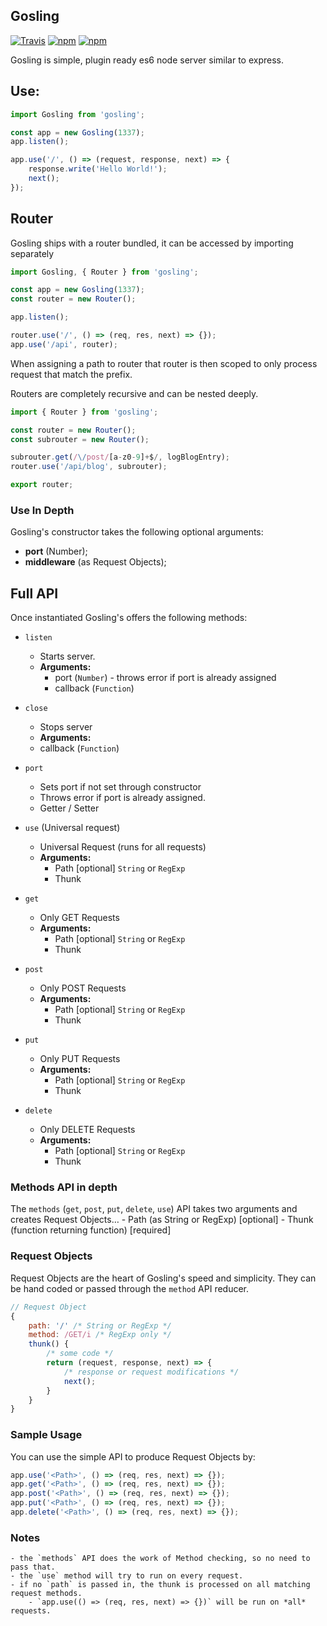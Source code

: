 Gosling
---

[![Travis](https://img.shields.io/travis/tbremer/gosling.svg?maxAge=2592000?style=flat-square)]() [![npm](https://img.shields.io/npm/v/gosling.svg?maxAge=2592000?style=flat-square)]() [![npm](https://img.shields.io/npm/l/gosling.svg?maxAge=2592000?style=flat-square)]()

Gosling is simple, plugin ready es6 node server similar to express.

## Use:

```javascript
import Gosling from 'gosling';

const app = new Gosling(1337);
app.listen();

app.use('/', () => (request, response, next) => {
    response.write('Hello World!');
    next();
});
```

## Router
Gosling ships with a router bundled, it can be accessed by importing separately

```javascript
import Gosling, { Router } from 'gosling';

const app = new Gosling(1337);
const router = new Router();

app.listen();

router.use('/', () => (req, res, next) => {});
app.use('/api', router);

```

When assigning a path to router that router is then scoped to only process request that match the prefix.

Routers are completely recursive and can be nested deeply.

```javascript
import { Router } from 'gosling';

const router = new Router();
const subrouter = new Router();

subrouter.get(/\/post/[a-z0-9]+$/, logBlogEntry);
router.use('/api/blog', subrouter);

export router;
```

### Use In Depth
Gosling's constructor takes the following optional arguments:

- **port** (Number);
- **middleware** (as Request Objects);

## Full API
Once instantiated Gosling's offers the following methods:

- `listen`
  - Starts server.
  - **Arguments:**
    - port (`Number`) - throws error if port is already assigned
    - callback (`Function`)

- `close`
  - Stops server
  - **Arguments:**
  - callback (`Function`)

- `port`
  - Sets port if not set through constructor
  - Throws error if port is already assigned.
  - Getter / Setter

- `use` (Universal request)
  - Universal Request (runs for all requests)
  - **Arguments:**
    - Path [optional] `String` or `RegExp`
    - Thunk

- `get`
  - Only GET Requests
  - **Arguments:**
    - Path [optional] `String` or `RegExp`
    - Thunk

- `post`
  - Only POST Requests
  - **Arguments:**
    - Path [optional] `String` or `RegExp`
    - Thunk

- `put`
  - Only PUT Requests
  - **Arguments:**
    - Path [optional] `String` or `RegExp`
    - Thunk

- `delete`
  - Only DELETE Requests
  - **Arguments:**
    - Path [optional] `String` or `RegExp`
    - Thunk

### Methods API in depth

The `methods` (`get`, `post`, `put`, `delete`, `use`) API takes two arguments and creates Request Objects…
    - Path (as String or RegExp) [optional]
    - Thunk (function returning function) [required]

### Request Objects
Request Objects are the heart of Gosling's speed and simplicity. They can be hand coded or passed through the `method` API reducer.

```javascript
// Request Object
{
    path: '/' /* String or RegExp */
    method: /GET/i /* RegExp only */
    thunk() {
        /* some code */
        return (request, response, next) => {
            /* response or request modifications */
            next();
        }
    }
}
```

### Sample Usage
You can use the simple API to produce Request Objects by:

```javascript
app.use('<Path>', () => (req, res, next) => {});
app.get('<Path>', () => (req, res, next) => {});
app.post('<Path>', () => (req, res, next) => {});
app.put('<Path>', () => (req, res, next) => {});
app.delete('<Path>', () => (req, res, next) => {});
```

### Notes

    - the `methods` API does the work of Method checking, so no need to pass that.
    - the `use` method will try to run on every request.
    - if no `path` is passed in, the thunk is processed on all matching request methods.
        - `app.use(() => (req, res, next) => {})` will be run on *all* requests.
